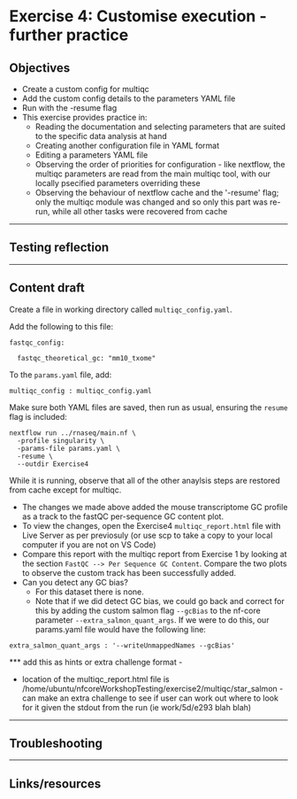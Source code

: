 # Exercise 4: Customise execution - further practice

## Objectives 
- Create a custom config for multiqc
- Add the custom config details to the parameters YAML file 
- Run with the -resume flag
- This exercise provides practice in:
  - Reading the documentation and selecting parameters that are suited to the specific data analysis at hand
  - Creating another configuration file in YAML format
  - Editing a parameters YAML file
  - Observing the order of priorities for configuration - like nextflow, the multiqc parameters are read from the main multiqc tool, with our locally psecified parameters overriding these
  - Observing the behaviour of nextflow cache and the '-resume' flag; only the multiqc module was changed and so only this part was re-run, while all other tasks were recovered from cache
---------------------
## Testing reflection

---------------------
## Content draft 

Create a file in working directory called `multiqc_config.yaml`.  

Add the following to this file:  

```
fastqc_config:  

  fastqc_theoretical_gc: "mm10_txome" 
```

To the `params.yaml` file, add:  

```
multiqc_config : multiqc_config.yaml 
```

Make sure both YAML files are saved, then run as usual, ensuring the `resume` flag is included: 

```
nextflow run ../rnaseq/main.nf \
  -profile singularity \
  -params-file params.yaml \
  -resume \
  --outdir Exercise4
```

While it is running, observe that all of the other anaylsis steps are restored from cache except for multiqc. 

- The changes we made above added the mouse transcriptome GC profile as a track to the fastQC per-sequence GC content plot.
- To view the changes, open the Exercise4 `multiqc_report.html` file with Live Server as per previosuly (or use scp to take a copy to your local computer if you are not on VS Code)
- Compare this report with the multiqc report from Exercise 1  by looking at the section `FastQC --> Per Sequence GC Content`. Compare the two plots to observe the custom track has been successfully added.  
- Can you detect any GC bias? 
  - For this dataset there is none. 
  - Note that if we did detect GC bias, we could go back and correct for this by adding the custom salmon flag `--gcBias` to the nf-core parameter `--extra_salmon_quant_args`. If we were to do this, our params.yaml file would have the following line:

```
extra_salmon_quant_args : '--writeUnmappedNames --gcBias'
```

*** add this as hints or extra challenge format - 
- location of the multiqc_report.html file is /home/ubuntu/nfcoreWorkshopTesting/exercise2/multiqc/star_salmon - can make an extra challenge to see if user can work out where to look for it given the stdout from the run (ie work/5d/e293 blah blah) 

---------------------
## Troubleshooting

---------------------
## Links/resources 
